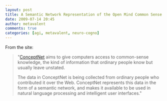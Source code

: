 ```yaml
---
layout: post
title: A Semantic Network Representation of the Open Mind Common Sense Project
date: 2009-07-14 20:45
author: metavalent
comments: true
categories: [agi, metavalent, neuro-cogno]
---
```

From the site:<blockquote>"<a href="https://conceptnet.media.mit.edu/">ConceptNet</a> aims to give computers access to common-sense knowledge, the kind of information that ordinary people know but usually leave unstated.

The data in ConceptNet is being collected from ordinary people who contributed it over the Web. ConceptNet represents this data in the form of a semantic network, and makes it available to be used in natural language processing and intelligent user interfaces."</blockquote>


